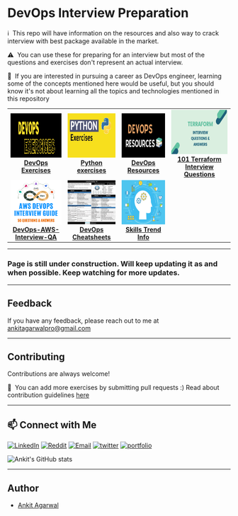 # DevOps Interview Preparation
:information_source: &nbsp;This repo will have information on the resources and also way to crack interview with best package available in the market.

:warning: &nbsp;You can use these for preparing for an interview but most of the questions and exercises don't represent an actual interview.

:stop_sign: &nbsp;If you are interested in pursuing a career as DevOps engineer, learning some of the concepts mentioned here would be useful, but you should know it's not about learning all the topics and technologies mentioned in this repository

<center>
<table>
  <tr>
    <td align="center"><a href="https://github.com/bregman-arie/devops-exercises"><img src="images/Devops exercises.png" width="150px;" height="100px;" alt="DevOps" /><br /><b>DevOps Exercises</b></a></td>
    <td align="center"><a href="https://github.com/bregman-arie/python-exercises"><img src="images/python exercises.jpg" width="150px;" height="100px;" alt="DevOps" /><br /><b>Python exercises</b></a></td>
    <td align="center"><a href="https://github.com/bregman-arie/devops-resources"><img src="images/devops resources.png" width="150px;" height="100px;" alt="DevOps" /><br /><b>DevOps Resources</b></a></td>
    <td align="center"><a href="https://github.com/mamun001/terraform_interview_questions/blob/main/101_terraform_interview_questions.md"><img src="images/terraform question and answer.jpg" width="150px;" height="100px;" alt="DevOps" /><br /><b>101 Terraform Interview Questions</b></a></td>
  </tr>
  <tr>
    <td align="center"><a href="https://github.com/vijaybiradar/DevOps-AWS-Interview-QA"><img src="images/aws devops.png" width="150px;" height="100px;" alt="DevOps" /><br /><b>DevOps-AWS-Interview-QA</b></a></td>
    <td align="center"><a href="https://cheatography.com/tag/devops/"><img src="images/DevOps-Cheatsheet.webp" width="150px;" height="100px;" alt="DevOps" /><br /><b>DevOps Cheatsheets</b></a></td>
    <td align="center"><a href="https://github.com/ankitpro/DevOps-Interview-Preparation/blob/main/careerTransition.md"><img src="images/skill trend.png" width="150px;" height="100px;" alt="DevOps" /><br /><b>Skills Trend Info</b></a></td>
  </tr>
</table>
</center>

---

### Page is still under construction. Will keep updating it as and when possible. Keep watching for more updates.

---

## Feedback

If you have any feedback, please reach out to me at [ankitagarwalpro@gmail.com](mailto:ankitagarwalpro@gmail.com) 

---

## Contributing

Contributions are always welcome!

:pencil: &nbsp;You can add more exercises by submitting pull requests :) Read about contribution guidelines [here](CONTRIBUTING.md)

---

## 📫 **Connect with Me**

[![LinkedIn](https://img.shields.io/badge/LinkedIn-0077B5?style=for-the-badge&logo=linkedin&logoColor=white)](https://www.linkedin.com/in/ankitagarwal94/)
[![Reddit](https://img.shields.io/badge/Reddit-FF4500?style=for-the-badge&logo=reddit&logoColor=white)](https://www.reddit.com/user/chillbaba007/)
[![Email](https://img.shields.io/badge/Email-D14836?style=for-the-badge&logo=gmail&logoColor=white)](mailto:ankitagarwalpro@gmail.com)
[![twitter](https://img.shields.io/badge/twitter-1DA1F2?style=for-the-badge&logo=twitter&logoColor=white)](https://x.com/ankitko0l)
[![portfolio](https://img.shields.io/badge/my_portfolio-000?style=for-the-badge&logo=ko-fi&logoColor=white)](https://ankitpro.github.io/portfolio/)

![Ankit's GitHub stats](https://github-readme-stats.vercel.app/api?username=ankitpro&show_icons=true&theme=radical&show=prs_merged,prs_merged_percentage)

---

## Author

- [Ankit Agarwal](https://github.com/ankitpro)
